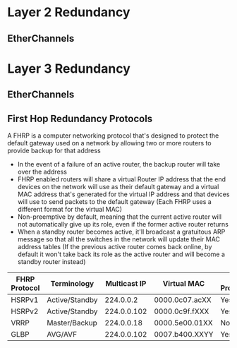# Layer 2 Redundancy

## EtherChannels

# Layer 3 Redundancy

## EtherChannels

## First Hop Redundancy Protocols

A FHRP is a computer networking protocol that's designed to protect the default gateway used on a network by allowing two or more routers to provide backup for that address 

* In the event of a failure of an active router, the backup router will take over the address
* FHRP enabled routers will share a virtual Router IP address that the end devices on the network will use as their default gateway and a virtual MAC address that's generated for the virtual IP address and that devices will use to send packets to the default gateway (Each FHRP uses a different format for the virtual MAC)
* Non-preemptive by default, meaning that the current active router will not automatically give up its role, even if the former active router returns
* When a standby router becomes active, it'll broadcast a gratuitous ARP message so that all the switches in the network will update their MAC address tables (If the previous active router comes back online, by default it won't take back its role as the active router and will become a standby router instead)

| FHRP Protocol | Terminology | Multicast IP | Virtual MAC | Cisco Proprietary |
| --- | --- | --- | --- | --- |
| HSRPv1 | Active/Standby | 224.0.0.2 | 0000.0c07.acXX | Yes |
| HSRPv2 | Active/Standby | 224.0.0.102 | 0000.0c9f.fXXX | Yes |
| VRRP | Master/Backup | 224.0.0.18 | 0000.5e00.01XX | No |
| GLBP | AVG/AVF | 224.0.0.102 | 0007.b400.XXYY | Yes |
